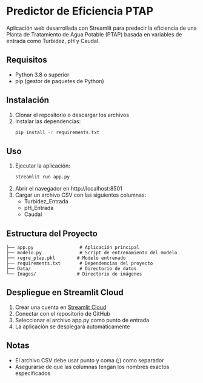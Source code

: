 # Predictor de Eficiencia PTAP

Aplicación web desarrollada con Streamlit para predecir la eficiencia de una Planta de Tratamiento de Agua Potable (PTAP) basada en variables de entrada como Turbidez, pH y Caudal.

## Requisitos

- Python 3.8 o superior
- pip (gestor de paquetes de Python)

## Instalación

1. Clonar el repositorio o descargar los archivos
2. Instalar las dependencias:
   ```bash
   pip install -r requirements.txt
   ```

## Uso

1. Ejecutar la aplicación:
   ```bash
   streamlit run app.py
   ```
2. Abrir el navegador en http://localhost:8501
3. Cargar un archivo CSV con las siguientes columnas:
   - Turbidez_Entrada
   - pH_Entrada
   - Caudal

## Estructura del Proyecto

```
├── app.py                 # Aplicación principal
├── modelo.py              # Script de entrenamiento del modelo
├── regre_ptap.pkl        # Modelo entrenado
├── requirements.txt       # Dependencias del proyecto
├── Data/                  # Directorio de datos
└── Images/               # Directorio de imágenes
```

## Despliegue en Streamlit Cloud

1. Crear una cuenta en [Streamlit Cloud](https://streamlit.io/cloud)
2. Conectar con el repositorio de GitHub
3. Seleccionar el archivo app.py como punto de entrada
4. La aplicación se desplegará automáticamente

## Notas

- El archivo CSV debe usar punto y coma (;) como separador
- Asegurarse de que las columnas tengan los nombres exactos especificados